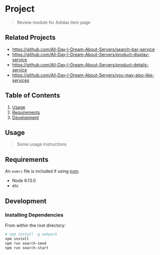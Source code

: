# Project

> Review module for Adidas item page

## Related Projects

  - https://github.com/All-Day-I-Dream-About-Servers/search-bar-service
  - https://github.com/All-Day-I-Dream-About-Servers/product-display-service
  - https://github.com/All-Day-I-Dream-About-Servers/product-details-service
  - https://github.com/All-Day-I-Dream-About-Servers/you-may-also-like-services

## Table of Contents

1. [Usage](#Usage)
1. [Requirements](#requirements)
1. [Development](#development)

## Usage

> Some usage instructions

## Requirements

An `nvmrc` file is included if using [nvm](https://github.com/creationix/nvm).

- Node 6.13.0
- etc

## Development

### Installing Dependencies

From within the root directory:

```sh
# npm install -g webpack
npm install
npm run search-seed
npm run search-start
```

